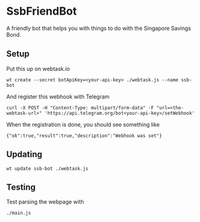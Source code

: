 # SsbFriendBot

A friendly bot that helps you with things to do with the Singapore Savings Bond.

## Setup

Put this up on webtask.io

```
wt create --secret botApiKey=<your-api-key> ./webtask.js --name ssb-bot
```

And register this webhook with Telegram

```
curl -X POST -H "Content-Type: multipart/form-data" -F "url=<the-webtask-url>" 'https://api.telegram.org/bot<your-api-key>/setWebhook'
```

When the registration is done, you should see something like

```
{"ok":true,"result":true,"description":"Webhook was set"}
```

## Updating

```
wt update ssb-bot ./webtask.js
```

## Testing

Test parsing the webpage with

```
./main.js
```
